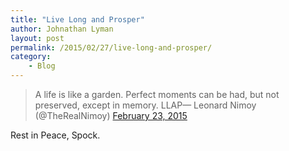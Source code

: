 ```yaml
---
title: "Live Long and Prosper"
author: Johnathan Lyman
layout: post
permalink: /2015/02/27/live-long-and-prosper/
category:
    - Blog
---
```


> A life is like a garden. Perfect moments can be had, but not preserved, except in memory. LLAP— Leonard Nimoy (@TheRealNimoy) [February 23, 2015](https://twitter.com/TheRealNimoy/status/569762773204217857)

<script src="//platform.twitter.com/widgets.js" async="" charset="utf-8"></script>

Rest in Peace, Spock.

